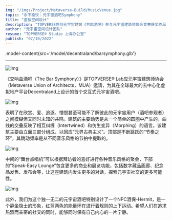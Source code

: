 ```yaml
---
img: "/imgs/Project/Metaverse-Build/MusicVenue.jpg"
topic: "永不独饮：元宇宙酒吧Symphony"
title: "虚拟空间设计"
description: "TOPVERSE原创元宇宙建筑《共鸣酒吧》参与元宇宙建筑师协会竞赛获奖作品"
author: "元宇宙空间设计团队"
resume: "TOPVERSE® Studio 上海办公室"
publish: "07/10/2022"
---
```


<p align="center"> 

:model-content{src='/model/decentraland/barsymphony.glb'} 

</p>

---


  ![Img](/imgs/News/BarSymphony/20230524175132.jpg)


《交响曲酒吧（The Bar Symphony）》是TOPVERSE® Lab应元宇宙建筑师协会（Metaverse Union of Architects，MUA）邀请，为其在全球最大的去中心化虚拟地产平台Decentraland上设计的首个交互式元宇宙酒吧。
<p align="center">

![Img](/imgs/News/BarSymphony/Elevation.jpg)

</p>

表明了在欣赏、爱、追逐、憎恨甚至可能不了解彼此的元宇宙用户（酒吧参观者）之间模糊但又同时未知的共鸣。建筑的主要动势是从一个简单的圆圈中产生的，曲线的交叠反映了相互纠缠（Intertwined）和仿生变异（Morphing）的语言。该建筑主要由立面三部分组成，以回应“元界古典主义”。顶部是不断跳跃的“节奏之环”，其跳动频率是从不同音乐风格的节拍中提取的。

![Img](/imgs/News/BarSymphony/Diagrams.gif)
  
中间的“舞台点唱机”可以根据拜访者的喜好进行各种音乐风格的聚会，下部的“Speak-Easy Lounge”包含更多的商业和展览功能，包括数字藏品画廊、纪念品发售、发布会等，让这座建筑内发生更多的对话，探索元宇宙社交的更多可能性。 
<p align="center">

![Img](/imgs/News/BarSymphony/Bartender.gif)

</p>
此外，我们为这个独一无二的元宇宙酒吧特别设计了一个NPC酒保-Hermit，是一个静坐隐士的形象，红蓝两色的能量环在进行着规则的上下运动。希望人们在追求热烈而亲密的社交的同时，能够同时保有自己内心的一片宁静。



